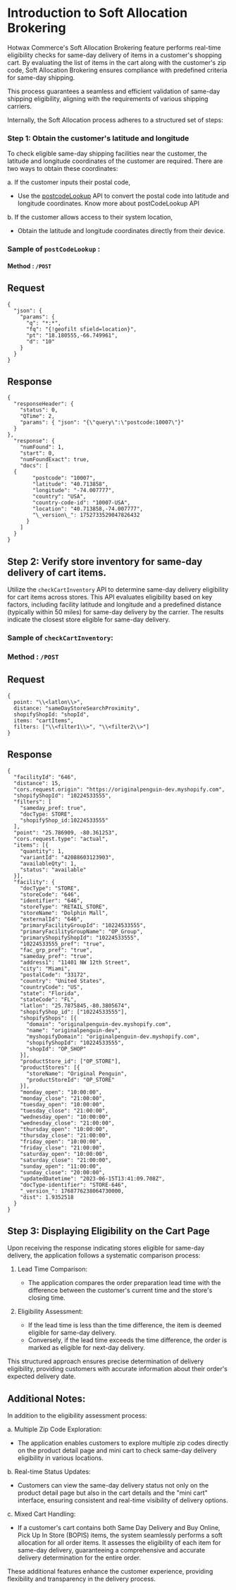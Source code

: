 # Introduction to Soft Allocation Brokering

Hotwax Commerce's Soft Allocation Brokering feature performs real-time eligibility checks for same-day delivery of items in a customer's shopping cart. By evaluating the list of items in the cart along with the customer's zip code, Soft Allocation Brokering ensures compliance with predefined criteria for same-day shipping. 

This process guarantees a seamless and efficient validation of same-day shipping eligibility, aligning with the requirements of various shipping carriers.

Internally, the Soft Allocation process adheres to a structured set of steps: 


### Step 1: Obtain the customer's latitude and longitude

To check eligible same-day shipping facilities near the customer, the latitude and longitude coordinates of the customer are required. There are two ways to obtain these coordinates:

a. If the customer inputs their postal code,
  - Use the [postcodeLookup](https://github.com/hotwax/oms-documentation/blob/oms1.0/Facility/Post%20code%20lookup.md) API to convert the postal code into latitude and longitude coordinates. Know more about postCodeLookup API

b. If the customer allows access to their system location,
  - Obtain the latitude and longitude coordinates directly from their device.
    

### Sample of `postCodeLookup` :

#### Method : `/POST`

## Request

```
{
  "json": {
    "params": {
      "q": "*:*",
      "fq": "{!geofilt sfield=location}",
      "pt": "18.180555,-66.749961",
      "d": "10"
    }
  }
}
```

## Response

```
{
  "responseHeader": {
    "status": 0,
    "QTime": 2,
    "params": { "json": "{\"query\":\"postcode:10007\"}"
  }
},
  "response": {
    "numFound": 1,
    "start": 0,
    "numFoundExact": true,
    "docs": [
  {
        "postcode": "10007",
        "latitude": "40.713858",
        "longitude": "-74.007777",
        "country": "USA",
        "country-code-id": "10007-USA",
        "location": "40.713858,-74.007777",
        "\_version\_": 1752733529047826432
      }
    ]
  }
}
```

## Step 2: Verify store inventory for same-day delivery of cart items.

Utilize the `checkCartInventory` API to determine same-day delivery eligibility for cart items across stores. This API evaluates eligibility based on key factors, including facility latitude and longitude and a predefined distance (typically within 50 miles) for same-day delivery by the carrier. The results indicate the closest store eligible for same-day delivery.

### Sample of `checkCartInventory`:

### Method : `/POST`

## Request

```
{
  point: "\\<latlon\\>",
  distance: "sameDayStoreSearchProximity",
  shopifyShopId: "shopId",
  items: "cartItems",
  filters: ["\\<filter1\\>", "\\<filter2\\>"]
}
```

## Response

```
{
  "facilityId": "646",
  "distance": 15,
  "cors.request.origin": "https://originalpenguin-dev.myshopify.com",
  "shopifyShopId": "10224533555",
  "filters": [
    "sameday_pref: true",
    "docType: STORE",
    "shopifyShop_id:10224533555"
  ],
  "point": "25.786909, -80.361253",
  "cors.request.type": "actual",
  "items": [{
    "quantity": 1,
    "variantId": "42088603123903",
    "availableQty": 1,
    "status": "available"
  }],
  "facility": {
    "docType": "STORE",
    "storeCode": "646",
    "identifier": "646",
    "storeType": "RETAIL_STORE",
    "storeName": "Dolphin Mall",
    "externalId": "646",
    "primaryFacilityGroupId": "10224533555",
    "primaryFacilityGroupName": "OP_Group",
    "primaryShopifyShopId": "10224533555",
    "10224533555_pref": "true",
    "fac_grp_pref": "true",
    "sameday_pref": "true",
    "address1": "11401 NW 12th Street",
    "city": "Miami",
    "postalCode": "33172",
    "country": "United States",
    "countryCode": "US",
    "state": "Florida",
    "stateCode": "FL",
    "latlon": "25.7875845,-80.3805674",
    "shopifyShop_id": ["10224533555"],
    "shopifyShops": [{
      "domain": "originalpenguin-dev.myshopify.com",
      "name": "originalpenguin-dev",
      "myshopifyDomain": "originalpenguin-dev.myshopify.com",
      "shopifyShopId": "10224533555",
      "shopId": "OP_SHOP"
    }],
    "productStore_id": ["OP_STORE"],
    "productStores": [{
      "storeName": "Original Penguin",
      "productStoreId": "OP_STORE"
    }],
    "monday_open": "10:00:00",
    "monday_close": "21:00:00",
    "tuesday_open": "10:00:00",
    "tuesday_close": "21:00:00",
    "wednesday_open": "10:00:00",
    "wednesday_close": "21:00:00",
    "thursday_open": "10:00:00",
    "thursday_close": "21:00:00",
    "friday_open": "10:00:00",
    "friday_close": "21:00:00",
    "saturday_open": "10:00:00",
    "saturday_close": "21:00:00",
    "sunday_open": "11:00:00",
    "sunday_close": "20:00:00",
    "updatedDatetime": "2023-06-15T13:41:09.708Z",
    "docType-identifier": "STORE-646",
    "_version_": 1768776238064730000,
    "dist": 1.9352518
  }
}
```

## Step 3: Displaying Eligibility on the Cart Page 

Upon receiving the response indicating stores eligible for same-day delivery, the application follows a systematic comparison process:

1. Lead Time Comparison:
   - The application compares the order preparation lead time with the difference between the customer's current time and the store's closing time.
  
2. Eligibility Assessment:
   - If the lead time is less than the time difference, the item is deemed eligible for same-day delivery.
   - Conversely, if the lead time exceeds the time difference, the order is marked as eligible for next-day delivery.
  
This structured approach ensures precise determination of delivery eligibility, providing customers with accurate information about their order's expected delivery date.


## Additional Notes:

In addition to the eligibility assessment process:

a. Multiple Zip Code Exploration:
  - The application enables customers to explore multiple zip codes directly on the product detail page and mini cart to check same-day delivery eligibility in various locations.

b. Real-time Status Updates:
  - Customers can view the same-day delivery status not only on the product detail page but also in the cart details and the "mini cart" interface, ensuring consistent and real-time visibility of delivery options.

c. Mixed Cart Handling:
  - If a customer's cart contains both Same Day Delivery and Buy Online, Pick Up In Store (BOPIS) items, the system seamlessly performs a soft allocation for all order items. It assesses the eligibility of each item for same-day delivery, guaranteeing a comprehensive and accurate delivery determination for the entire order.

These additional features enhance the customer experience, providing flexibility and transparency in the delivery process.
